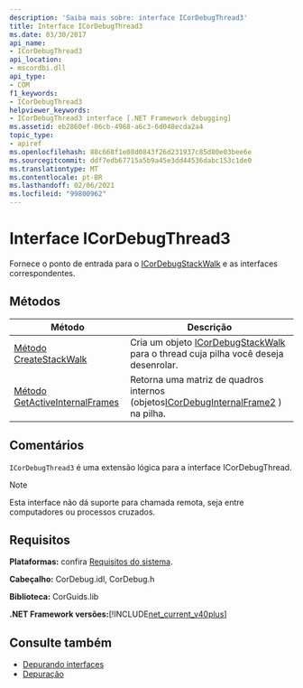 ```yaml
---
description: 'Saiba mais sobre: interface ICorDebugThread3'
title: Interface ICorDebugThread3
ms.date: 03/30/2017
api_name:
- ICorDebugThread3
api_location:
- mscordbi.dll
api_type:
- COM
f1_keywords:
- ICorDebugThread3
helpviewer_keywords:
- ICorDebugThread3 interface [.NET Framework debugging]
ms.assetid: eb2860ef-06cb-4968-a6c3-6d048ecda2a4
topic_type:
- apiref
ms.openlocfilehash: 88c668f1e08d0843f26d231937c85d80e03bee6e
ms.sourcegitcommit: ddf7edb67715a5b9a45e3dd44536dabc153c1de0
ms.translationtype: MT
ms.contentlocale: pt-BR
ms.lasthandoff: 02/06/2021
ms.locfileid: "99800962"
---
```

# <a name="icordebugthread3-interface"></a>Interface ICorDebugThread3

Fornece o ponto de entrada para o [ICorDebugStackWalk](icordebugstackwalk-interface.md) e as interfaces correspondentes.  
  
## <a name="methods"></a>Métodos  
  
|Método|Descrição|  
|------------|-----------------|  
|[Método CreateStackWalk](icordebugthread3-createstackwalk-method.md)|Cria um objeto [ICorDebugStackWalk](icordebugstackwalk-interface.md) para o thread cuja pilha você deseja desenrolar.|  
|[Método GetActiveInternalFrames](icordebugthread3-getactiveinternalframes-method.md)|Retorna uma matriz de quadros internos (objetos[ICorDebugInternalFrame2](icordebuginternalframe2-interface.md) ) na pilha.|  
  
## <a name="remarks"></a>Comentários  

 `ICorDebugThread3` é uma extensão lógica para a interface ICorDebugThread.  
  
> [!NOTE]
> Esta interface não dá suporte para chamada remota, seja entre computadores ou processos cruzados.  
  
## <a name="requirements"></a>Requisitos  

 **Plataformas:** confira [Requisitos do sistema](../../get-started/system-requirements.md).  
  
 **Cabeçalho:** CorDebug.idl, CorDebug.h  
  
 **Biblioteca:** CorGuids.lib  
  
 **.NET Framework versões:**[!INCLUDE[net_current_v40plus](../../../../includes/net-current-v40plus-md.md)]  
  
## <a name="see-also"></a>Consulte também

- [Depurando interfaces](debugging-interfaces.md)
- [Depuração](index.md)
